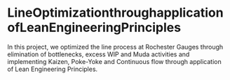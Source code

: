 # LineOptimizationthroughapplicationofLeanEngineeringPrinciples
In this project, we optimized the line process at Rochester Gauges through elimination of bottlenecks, excess WIP and Muda activities and implementing Kaizen, Poke-Yoke and Continuous flow through application of Lean Engineering Principles.
